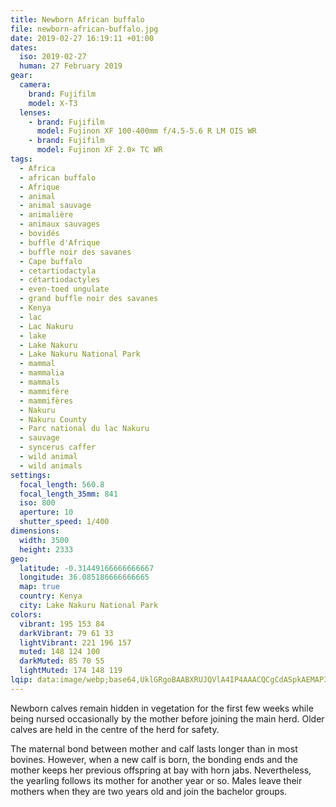 ```yaml
---
title: Newborn African buffalo
file: newborn-african-buffalo.jpg
date: 2019-02-27 16:19:11 +01:00
dates:
  iso: 2019-02-27
  human: 27 February 2019
gear:
  camera:
    brand: Fujifilm
    model: X-T3
  lenses:
    - brand: Fujifilm
      model: Fujinon XF 100-400mm f/4.5-5.6 R LM OIS WR
    - brand: Fujifilm
      model: Fujinon XF 2.0× TC WR
tags:
  - Africa
  - african buffalo
  - Afrique
  - animal
  - animal sauvage
  - animalière
  - animaux sauvages
  - bovidés
  - buffle d'Afrique
  - buffle noir des savanes
  - Cape buffalo
  - cetartiodactyla
  - cétartiodactyles
  - even-toed ungulate
  - grand buffle noir des savanes
  - Kenya
  - lac
  - Lac Nakuru
  - lake
  - Lake Nakuru
  - Lake Nakuru National Park
  - mammal
  - mammalia
  - mammals
  - mammifère
  - mammifères
  - Nakuru
  - Nakuru County
  - Parc national du lac Nakuru
  - sauvage
  - syncerus caffer
  - wild animal
  - wild animals
settings:
  focal_length: 560.8
  focal_length_35mm: 841
  iso: 800
  aperture: 10
  shutter_speed: 1/400
dimensions:
  width: 3500
  height: 2333
geo:
  latitude: -0.31449166666666667
  longitude: 36.085186666666665
  map: true
  country: Kenya
  city: Lake Nakuru National Park
colors:
  vibrant: 195 153 84
  darkVibrant: 79 61 33
  lightVibrant: 221 196 157
  muted: 148 124 100
  darkMuted: 85 70 55
  lightMuted: 174 148 119
lqip: data:image/webp;base64,UklGRgoBAABXRUJQVlA4IP4AAACQCgCdASpkAEMAP3Gsyls0rjKlq/YropAuCWdtVE3MiknmnOJzS4JW67bgSWgAXoFRX2nTdg4Q3eY38xulNSIKFDaBJ2jgu+Fn96w4vbyhGIuSpNQoBTZyWX6iGgAA/pgmfdh878IEL9/S4g6NqYM0CUpmfEzjcYdW/Nnnkk+3Lg71mETeMV6VfsF/WX5Uy7EZ+hkRlHKrtrsCaTymzh76pibsAXXdJOTcehIM8EWO+uvIRfElKoHeEbfA9h34dECVY/3U18e1yvZPnTJZzXNJa2GVXQrRwO7DllHELbJLmm+4uUgeqTqh+leH4edjEk6SaohzukXfjnEtsgAAAA==
---
```


Newborn calves remain hidden in vegetation for the first few weeks while being nursed occasionally by the mother before joining the main herd. Older calves are held in the centre of the herd for safety.

The maternal bond between mother and calf lasts longer than in most bovines. However, when a new calf is born, the bonding ends and the mother keeps her previous offspring at bay with horn jabs. Nevertheless, the yearling follows its mother for another year or so. Males leave their mothers when they are two years old and join the bachelor groups.
